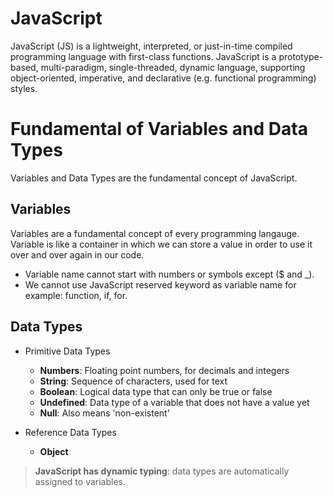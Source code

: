 # JavaScript

JavaScript (JS) is a lightweight, interpreted, or just-in-time compiled programming language with first-class functions. JavaScript is a prototype-based, multi-paradigm, single-threaded, dynamic language, supporting object-oriented, imperative, and declarative (e.g. functional programming) styles.

# Fundamental of Variables and Data Types

Variables and Data Types are the fundamental concept of JavaScript.

## Variables

Variables are a fundamental concept of every programming langauge. Variable is like a container in which we can store a value in order to use it over and over again in our code.

- Variable name cannot start with numbers or symbols except (\$ and \_).
- We cannot use JavaScript reserved keyword as variable name for example: function, if, for.

## Data Types

- Primitive Data Types

  - **Numbers**: Floating point numbers, for decimals and integers
  - **String**: Sequence of characters, used for text
  - **Boolean**: Logical data type that can only be true or false
  - **Undefined**: Data type of a variable that does not have a value yet
  - **Null**: Also means 'non-existent'

- Reference Data Types

  - **Object**

> **JavaScript has dynamic typing**: data types are automatically assigned to variables.

